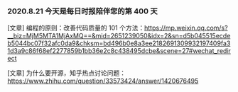 ### 2020.8.21 今天是每日时报陪伴您的第 400 天

[文章] 编程的原则：改善代码质量的 101 个方法：<https://mp.weixin.qq.com/s?__biz=MjM5MTA1MjAxMQ==&mid=2651239050&idx=2&sn=d5b045515ecdeb5044bc07f32afc0da9&chksm=bd496b0e8a3ee2182691309932197409fa31d3a9c86f68ef2277859b1bb36e2c8c438495dcbe&scene=27#wechat_redirect>

[文章] 为什么要开源，知乎热点讨论问题：<https://www.zhihu.com/question/33573424/answer/1420676495>
